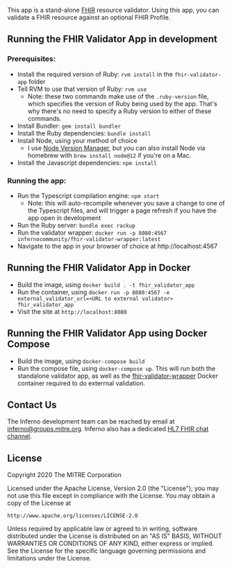 This app is a stand-alone [FHIR](http://fhir.hl7.org/) resource validator. Using this app, you can validate a FHIR resource against an optional FHIR Profile.

## Running the FHIR Validator App in development
### Prerequisites:
* Install the required version of Ruby: `rvm install` in the `fhir-validator-app` folder
* Tell RVM to use that version of Ruby: `rvm use`
  * Note: these two commands make use of the `.ruby-version` file, which specifies the version of Ruby being used by the app. That's why there's no need to specify a Ruby version to either of these commands.
* Install Bundler: `gem install bundler`
* Install the Ruby dependencies: `bundle install`
* Install Node, using your method of choice
  * I use [Node Version Manager](https://github.com/nvm-sh/nvm), but you can also install Node via homebrew with `brew install node@12` if you're on a Mac.
* Install the Javascript dependencies: `npm install`

### Running the app:
* Run the Typescript compilation engine: `npm start`
  * Note: this will auto-recompile whenever you save a change to one of the Typescript files, and will trigger a page refresh if you have the app open in development
* Run the Ruby server: `bundle exec rackup`
* Run the validator wrapper: `docker run -p 8080:4567 infernocommunity/fhir-validator-wrapper:latest`
* Navigate to the app in your browser of choice at http://localhost:4567

## Running the FHIR Validator App in Docker
* Build the image, using `docker build . -t fhir_validator_app`
* Run the container, using `docker run -p 8080:4567 -e external_validator_url=<URL to external validator> fhir_validator_app`
* Visit the site at `http://localhost:8080`

## Running the FHIR Validator App using Docker Compose
* Build the image, using `docker-compose build`
* Run the compose file, using `docker-compose up`. This will run both the standalone validator app, as well as the [fhir-validator-wrapper](https://github.com/inferno-community/fhir-validator-wrapper) Docker container required to do exterrnal validation.

## Contact Us
The Inferno development team can be reached by email at
inferno@groups.mitre.org.  Inferno also has a dedicated [HL7 FHIR chat
channel](https://chat.fhir.org/#narrow/stream/153-inferno).

## License

Copyright 2020 The MITRE Corporation

Licensed under the Apache License, Version 2.0 (the "License"); you may not use
this file except in compliance with the License. You may obtain a copy of the
License at
```
http://www.apache.org/licenses/LICENSE-2.0
```
Unless required by applicable law or agreed to in writing, software distributed
under the License is distributed on an "AS IS" BASIS, WITHOUT WARRANTIES OR
CONDITIONS OF ANY KIND, either express or implied. See the License for the
specific language governing permissions and limitations under the License.
